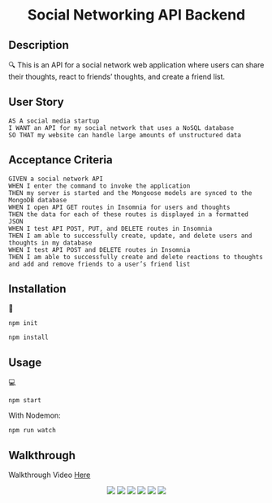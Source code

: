 <h1 align="center"> Social Networking API Backend </h1>

## Description

🔍 This is an API for a social network web application where users can share their thoughts, react to friends’ thoughts, and create a friend list.
  

## User Story

```
AS A social media startup
I WANT an API for my social network that uses a NoSQL database
SO THAT my website can handle large amounts of unstructured data
```

## Acceptance Criteria

```
GIVEN a social network API
WHEN I enter the command to invoke the application
THEN my server is started and the Mongoose models are synced to the MongoDB database
WHEN I open API GET routes in Insomnia for users and thoughts
THEN the data for each of these routes is displayed in a formatted JSON
WHEN I test API POST, PUT, and DELETE routes in Insomnia
THEN I am able to successfully create, update, and delete users and thoughts in my database
WHEN I test API POST and DELETE routes in Insomnia
THEN I am able to successfully create and delete reactions to thoughts and add and remove friends to a user’s friend list
```
    
## Installation
💾   
  
`npm init`

`npm install`
  
## Usage
💻   
  
`npm start`

With Nodemon:

`npm run watch`

## Walkthrough

Walkthrough Video [Here](https://drive.google.com/file/d/1VMm6LdFokBYiB23rfdglNhvm2ym9uy7L)

<p align="center">
    <img src="https://img.shields.io/badge/javascript-yellow" />
    <img src="https://img.shields.io/badge/express-orange" />
    <img src="https://img.shields.io/badge/MongoDB-blue"  />
    <img src="https://img.shields.io/badge/mongoose-red"  />
    <img src="https://img.shields.io/badge/moment-blue"  />
    <img src="https://img.shields.io/badge/nodemon-green" />
</p>
